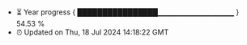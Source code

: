 - ⏳ Year progress { ████████████████▁▁▁▁▁▁▁▁▁▁▁▁▁▁ } 54.53 %
- ⏰ Updated on Thu, 18 Jul 2024 14:18:22 GMT

